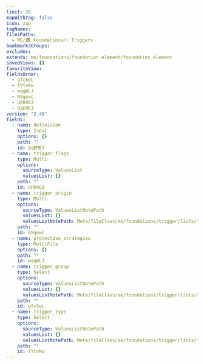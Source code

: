 ```yaml
---
limit: 20
mapWithTag: false
icon: zap
tagNames: 
filesPaths:
  - ME/🏛️ Foundations/⚡ Triggers
bookmarksGroups: 
excludes: 
extends: me/foundations/foundation element/foundation_element
savedViews: []
favoriteView: 
fieldsOrder:
  - gfc6eL
  - tYtvKw
  - wqqWLJ
  - RXqewc
  - UPD9G3
  - QqEMEJ
version: "2.45"
fields:
  - name: definition
    type: Input
    options: {}
    path: ""
    id: QqEMEJ
  - name: trigger_flags
    type: Multi
    options:
      sourceType: ValuesList
      valuesList: {}
    path: ""
    id: UPD9G3
  - name: trigger_origin
    type: Multi
    options:
      sourceType: ValuesListNotePath
      valuesList: {}
      valuesListNotePath: Meta/fileClass/me/foundations/trigger/lists/trigger origin list.md
    path: ""
    id: RXqewc
  - name: protective_strategies
    type: MultiFile
    options: {}
    path: ""
    id: wqqWLJ
  - name: trigger_group
    type: Select
    options:
      sourceType: ValuesListNotePath
      valuesList: {}
      valuesListNotePath: Meta/fileClass/me/foundations/trigger/lists/trigger group list.md
    path: ""
    id: gfc6eL
  - name: trigger_type
    type: Select
    options:
      sourceType: ValuesListNotePath
      valuesList: {}
      valuesListNotePath: Meta/fileClass/me/foundations/trigger/lists/trigger type list.md
    path: ""
    id: tYtvKw
---
```


